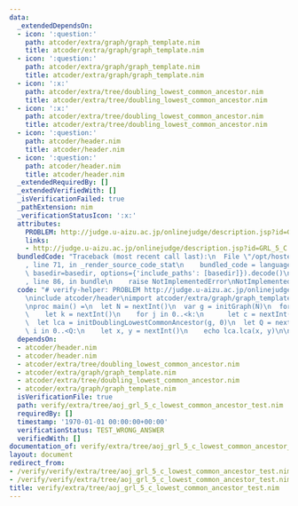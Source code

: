 ```yaml
---
data:
  _extendedDependsOn:
  - icon: ':question:'
    path: atcoder/extra/graph/graph_template.nim
    title: atcoder/extra/graph/graph_template.nim
  - icon: ':question:'
    path: atcoder/extra/graph/graph_template.nim
    title: atcoder/extra/graph/graph_template.nim
  - icon: ':x:'
    path: atcoder/extra/tree/doubling_lowest_common_ancestor.nim
    title: atcoder/extra/tree/doubling_lowest_common_ancestor.nim
  - icon: ':x:'
    path: atcoder/extra/tree/doubling_lowest_common_ancestor.nim
    title: atcoder/extra/tree/doubling_lowest_common_ancestor.nim
  - icon: ':question:'
    path: atcoder/header.nim
    title: atcoder/header.nim
  - icon: ':question:'
    path: atcoder/header.nim
    title: atcoder/header.nim
  _extendedRequiredBy: []
  _extendedVerifiedWith: []
  _isVerificationFailed: true
  _pathExtension: nim
  _verificationStatusIcon: ':x:'
  attributes:
    PROBLEM: http://judge.u-aizu.ac.jp/onlinejudge/description.jsp?id=GRL_5_C
    links:
    - http://judge.u-aizu.ac.jp/onlinejudge/description.jsp?id=GRL_5_C
  bundledCode: "Traceback (most recent call last):\n  File \"/opt/hostedtoolcache/Python/3.9.6/x64/lib/python3.9/site-packages/onlinejudge_verify/documentation/build.py\"\
    , line 71, in _render_source_code_stat\n    bundled_code = language.bundle(stat.path,\
    \ basedir=basedir, options={'include_paths': [basedir]}).decode()\n  File \"/opt/hostedtoolcache/Python/3.9.6/x64/lib/python3.9/site-packages/onlinejudge_verify/languages/nim.py\"\
    , line 86, in bundle\n    raise NotImplementedError\nNotImplementedError\n"
  code: "# verify-helper: PROBLEM http://judge.u-aizu.ac.jp/onlinejudge/description.jsp?id=GRL_5_C\n\
    \ninclude atcoder/header\nimport atcoder/extra/graph/graph_template\nimport atcoder/extra/tree/doubling_lowest_common_ancestor\n\
    \nproc main() =\n  let N = nextInt()\n  var g = initGraph(N)\n  for i in 0..<N:\n\
    \    let k = nextInt()\n    for j in 0..<k:\n      let c = nextInt()\n      g.addBiEdge(i,c)\n\
    \  let lca = initDoublingLowestCommonAncestor(g, 0)\n  let Q = nextInt()\n  for\
    \ i in 0..<Q:\n    let x, y = nextInt()\n    echo lca.lca(x, y)\n\nmain()\n"
  dependsOn:
  - atcoder/header.nim
  - atcoder/header.nim
  - atcoder/extra/tree/doubling_lowest_common_ancestor.nim
  - atcoder/extra/graph/graph_template.nim
  - atcoder/extra/tree/doubling_lowest_common_ancestor.nim
  - atcoder/extra/graph/graph_template.nim
  isVerificationFile: true
  path: verify/extra/tree/aoj_grl_5_c_lowest_common_ancestor_test.nim
  requiredBy: []
  timestamp: '1970-01-01 00:00:00+00:00'
  verificationStatus: TEST_WRONG_ANSWER
  verifiedWith: []
documentation_of: verify/extra/tree/aoj_grl_5_c_lowest_common_ancestor_test.nim
layout: document
redirect_from:
- /verify/verify/extra/tree/aoj_grl_5_c_lowest_common_ancestor_test.nim
- /verify/verify/extra/tree/aoj_grl_5_c_lowest_common_ancestor_test.nim.html
title: verify/extra/tree/aoj_grl_5_c_lowest_common_ancestor_test.nim
---
```

